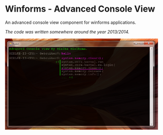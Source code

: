 # Winforms - Advanced Console View
An advanced console view component for winforms applications.

*The code was written somewhere around the year 2013/2014.*

![screenshot](img/screenshot.png)